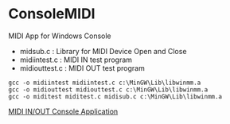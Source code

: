 # ConsoleMIDI
MIDI App for Windows Console

- midsub.c : Library for MIDI Device Open and Close
- midiintest.c : MIDI IN test program
- midiouttest.c : MIDI OUT test program

```
gcc -o midiintest midiintest.c c:\MinGW\Lib\libwinmm.a
gcc -o midiouttest midiouttest.c c:\MinGW\Lib\libwinmm.a
gcc -o miditest miditest.c midisub.c c:\MinGW\Lib\libwinmm.a
```

[MIDI IN/OUT Console Application](https://www.webmidiaudio.com/npage512.html)

